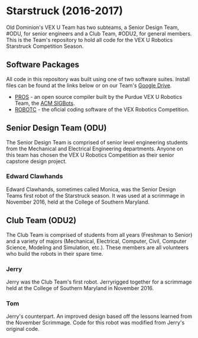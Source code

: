 # Starstruck (2016-2017)
Old Dominion's VEX U Team has two subteams, a Senior Design Team, #ODU, for senior engineers and a Club Team, #ODU2, for general members. This is the Team's repository to hold all code for the VEX U Robotics Starstruck Competition Season.

## Software Packages
All code in this repository was built using one of two software suites. Install files can be found at the links below or on our Team's [Google Drive](https://drive.google.com/drive/folders/0Bwvi-fTSujznZnM3YXFCbFVxQXc?usp=sharing).
- [PROS](http://pros.cs.purdue.edu/) - an open source compiler built by the Purdue VEX U Robotics Team, the [ACM SIGBots](https://www.purduesigbots.com/).
- [ROBOTC](http://www.robotc.net/download/vexrobotics/) - the oficial coding software of the VEX Robotics Competition.

## Senior Design Team (ODU)
The Senior Design Team is comprised of senior level engineering students from the Mechanical and Electrical Engineering departments. Anyone on this team has chosen the VEX U Robotics Competition as their senior capstone design project.

### Edward Clawhands
Edward Clawhands, sometimes called Monica, was the Senior Design Teams first robot of the Starstruck season. It was used at a scrimmage in November 2016, held at the College of Southern Maryland.

## Club Team (ODU2)
The Club Team is comprised of students from all years (Freshman to Senior) and a variety of majors (Mechanical, Electrical, Computer, Civil, Computer Science, Modeling and Simulation, etc.). These members are all volunteers who build the robots in their spare time.

### Jerry
Jerry was the Club Team's first robot. Jerryrigged together for a scrimmage held at the College of Southern Maryland in November 2016.

### Tom
Jerry's counterpart. An improved design based off the lessons learned from the November Scrimmage. Code for this robot was modified from Jerry's original code.
